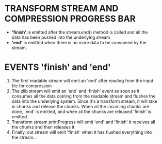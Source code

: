 TRANSFORM STREAM AND COMPRESSION PROGRESS BAR
=============================================

- **'finish'** is emitted after the stream.end() method is called and all the data has been pushed into the underlying stream
- **'end'** is emitted when there is no more data to be consumed by the stream.

EVENTS 'finish' and 'end'
=========================

1. The first readable stream will emit an 'end' after reading from the input file for compression
2. The zlib stream will emit an 'end' and 'finish' event as soon as it consumes all the data coming from the readable stream and flushes the data into the underlying system. Since it's a transform stream, it will take in chunks and release the chunks. When all the incoming chunks are done, 'end' is emitted, and when all the chunks are released 'finish' is emitted.
3. Transform stream printProgress will emit 'end' and 'finish' it receives all the chunks and then releases it.
4. Finally, out stream will emit 'finish' when it has flushed everything into the stream...